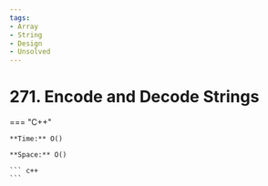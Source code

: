 ```yaml
---
tags:
- Array
- String
- Design
- Unsolved
---
```



# 271. Encode and Decode Strings

=== "C++"

    **Time:** O()

    **Space:** O()

    ``` c++
    ```